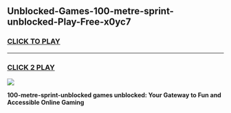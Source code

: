 
## Unblocked-Games-100-metre-sprint-unblocked-Play-Free-x0yc7
<h3>
<a href="https://premium76.site?title=100-metre-sprint-unblocked&ref=21A">CLICK TO PLAY</a></h3>
<hr>

<h3>
<a href="https://premium76.site?title=100-metre-sprint-unblocked&ref=21A">CLICK 2 PLAY</a>
  
</h3>

<a href="https://premium76.site?title=100-metre-sprint-unblocked&ref=21A"><img src="https://clearcache.store/games.png"></a>


**100-metre-sprint-unblocked games unblocked: Your Gateway to Fun and Accessible Online Gaming**
